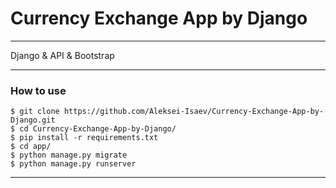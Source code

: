 # Currency Exchange App by Django

---
Django & API & Bootstrap


---

### How to use
```
$ git clone https://github.com/Aleksei-Isaev/Currency-Exchange-App-by-Django.git
$ cd Currency-Exchange-App-by-Django/
$ pip install -r requirements.txt
$ cd app/
$ python manage.py migrate
$ python manage.py runserver
```
---

